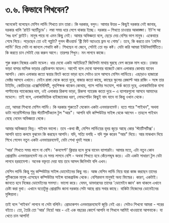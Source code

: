 # ৩.৬. কিভাবে শিখবেন?

অনেকেই বলেছেন মেশিন লার্নিং শিখতে চান তারা। কি দরকার, বলুন। আমার উত্তর – কিছুই দরকার নেই জানার, দরকার খালি ‘রাইট অ্যাটিচ্যুড’। লম্বা সময় ধরে লেগে থাকার ইচ্ছে। দরকার – শিখতে চাওয়ার আকাঙ্ক্ষা। ইট’স আ ‘লঙ হল’ ফ্লাইট। মানুষ পারে না এমন কিছু নেই। আমার অভিজ্ঞতা বলে, ছেড়ে দেয় বেশির ভাগ মানুষ। একেবারে শেষে গিয়ে। পড়েছেন তো ওই গল্পটা? গুগল কীওয়ার্ড ‘থ্রী ফিট অ্যাওয়ে ফ্রম দ্য গোল্ড’। তবে, কি করতে চান ‘মেশিন লার্নিং’ দিয়ে সেটা না জানলে শেখাটা কষ্ট। শিখছেন না জেনে, সেটাই তো বড় কষ্ট। যেটা করি আমরা ইউনিভার্সিটিতে। কি করতে চান সেটাই বের করুন আগে। তারপর শিখুন। মন লাগবে কাজে।

শুরু করুন নিজের একটা মডেল। ধার দেবো একটা আইডিয়া? জিনিসটা মাথায় ঘুরছে বেশ কয়েক মাস ধরে। ঢাকার ভাড়া বাসার মাসিক ভাড়ার প্রেডিকশন মডেল। আগেই বলে দেবো আপনার বাজেটে কোন এলাকার কোথায় যাবেন আপনি। কোন এলাকার কতো স্কয়ার ফিটে কতো ভাড়া হবে সেটাও চলে আসবে মেশিন লার্নিংয়ে। এছাড়াও হাজারো ভেক্টর আসবে এখানে। মেইন রাস্তা থেকে কতো দুরে, বাজার কতো কাছে, কাছের স্কুলের রেজাল্ট আর রাঙ্কিং - সঙ্গে তার টাইমিং, কোচিংয়ের এক্সেসিবিলিটি, গৃহশিক্ষক থাকেন কোথায়, গ্যাস পানির সংযোগ, পার্ক কতো দুরে, এলাকাভিত্তিক বাসা পাল্টানোর প্যাকেজের দাম, ওই এলাকার রিকসা ভাড়া, রিকসা গ্যারেজ কতো দুরে – এ ব্যাপারগুলো আসবে আমাদের মডেলে। তাই বলে, এলাকাভিত্তিক হাইজ্যাকের ধরণ, লোডশেডিং কিছুই বাদ যাবে না কিন্তু ওখান থেকে।

তো, আমরা শিখবো মেশিন লার্নিং। কি দরকার শুরুতে? যেকোন একটা এনভারনমেন্ট। হতে পারে "পাইথন", অথবা ডাটা সায়েন্টিস্টদের প্রিয় স্ট্যাটিসটিক্যাল টুল "আর"। আপনি যদি কম্পিউটার সাইন্স থেকে আসেন - তাহলে পাইথন বেছে নেবেন অভিজ্ঞতা থেকে।

আমার অভিজ্ঞতা ভিন্ন। পাইথন ভালো। তবে -কথা কী, মেশিন লার্নিংয়ের হৃদয় জুড়ে আছে কোর 'স্ট্যাটিসটিক্স'। আপনি হাতে কলমে বুঝবেন কি করছেন আপনি। যদি, সত্যি বলছি - যদি শুরু করেন "আর" দিয়ে। আর মাঝখান দিয়ে শিখে গেলেন নতুন একটা এনভায়রনমেন্ট, যেটা শেখা খুবই সহজ।

'আর' শিখতে সময় লাগে না বেশি। 'কনসেপ্ট' ক্লিয়ার হলে বুঝে যাবেন ব্যাপারটা। আমার মতে, এটা নতুন কোন প্রোগ্রামিং এনভায়রনমেন্ট নয় যে সময় লাগবে বেশি - অথবা শিখতে হবে কেঁচেগন্ডুষ করে। এটা একটা সাধারণ টুল যেটা লাগবে হরহামেশা। অনেক বক্তৃতা দেয়া যায় তবে আসল জিনিসটা বলি এখন।

মেশিন লার্নিং কিন্তু শুধু কম্পিউটার সাইন্স ডোমেইনের কিছু নয়। আজ মেশিন লার্নিং নিয়ে যারা কাজ করছেন তাদের গুটিকয়েক মানুষ এসেছেন কম্পিউটার সাইন্স ব্যাকগ্রাউন্ড থেকে। বেশিরভাগ মানুষই অন্য ফিল্ডের। কারণ, একটাই। জানতে হবে নিজের ডোমেইনের সমস্যা। ভালো করে। যেমন, ডাক্তারদের তাদের 'ডোমেইন জ্ঞান' কম থাকলে এখানে চেষ্টা করা বৃথা। এখানে যতোটুকু প্রোগ্রামিং জানা দরকার সেটা আছে প্রায় সবার কাছে। বাকিটা নিজেদের ডোমেইনের মুন্সিয়ানা।

তাই বলে 'পাইথন' লাগবে না সেটা বলিনি। প্রোডাকশন এনভায়রনমেন্টে জুড়ি নেই এর। সেটাও শিখবো আমরা - পরের বইতে। তো, তৈরি তো 'আর' নিয়ে! আর - এই এক বছরের কোর্সে আপনি না শিখলে আমিই খাওয়াবো আপনাকে। যা খেতে চান আপনি!


